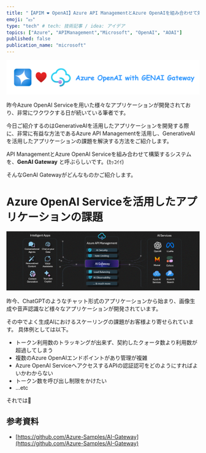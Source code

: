 ```yaml
---
title: "【APIM ❤️ OpenAI】Azure API ManagementとAzure OpenAIを組み合わせて効率的な運用を実現する"
emoji: "💴"
type: "tech" # tech: 技術記事 / idea: アイデア
topics: ["Azure", "APIManagement","Microsoft", "OpenAI", "AOAI"]
published: false
publication_name: "microsoft"
---
```


![Azure](/images/azure_perfectly_understand_apim/img1.png)

昨今Azure OpenAI Serviceを用いた様々なアプリケーションが開発されており、非常にワクワクする日が続いている筆者です。

今日ご紹介するのはGenerativeAIを活用したアプリケーションを開発する際に、非常に有益な方法であるAzure API Managementを活用し、GenerativeAIを活用したアプリケーションの課題を解決する方法をご紹介します。

API ManagementとAzure OpenAI Serviceを組み合わせて構築するシステムを、**GenAI Gateway** と呼ぶらしいです。(ｶｯｺｲｲ)

そんなGenAI Gatewayがどんなものかご紹介します。

# Azure OpenAI Serviceを活用したアプリケーションの課題

![Azure](/images/azure_perfectly_understand_apim/img2.gif)

昨今、ChatGPTのようなチャット形式のアプリケーションから始まり、画像生成や音声認識など様々なアプリケーションが開発されています。

その中でよく生成AIにおけるスケーリングの課題がお客様より寄せられています。
具体例としては以下。
- トークン利用数のトラッキングが出来ず、契約したクォータ数より利用数が超過してしまう
- 複数のAzure OpenAIエンドポイントがあり管理が複雑
- Azure OpenAI ServiceへアクセスするAPIの認証認可をどのようにすればよいかわからない
- トークン数を呼び出し制限をかけたい
- ...etc



それでは👋

## 参考資料
- [https://github.com/Azure-Samples/AI-Gateway](https://github.com/Azure-Samples/AI-Gateway) 